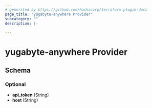 ```yaml
---
# generated by https://github.com/hashicorp/terraform-plugin-docs
page_title: "yugabyte-anywhere Provider"
subcategory: ""
description: |-
  
---
```


# yugabyte-anywhere Provider





<!-- schema generated by tfplugindocs -->
## Schema

### Optional

- **api_token** (String)
- **host** (String)
